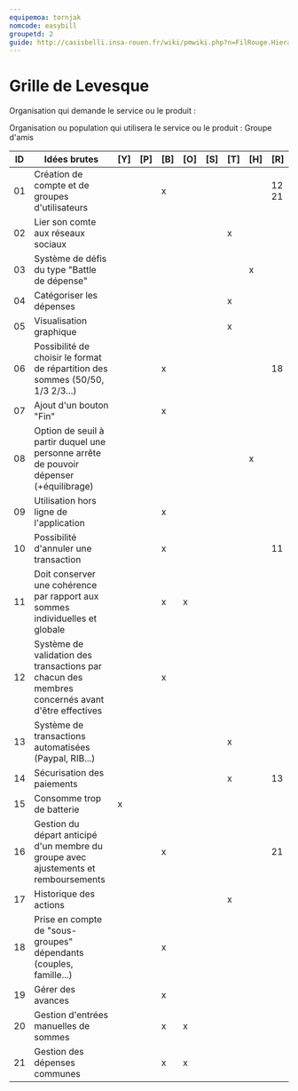 ```yaml
---
equipemoa: tornjak
nomcode: easybill
groupetd: 2
guide: http://casisbelli.insa-rouen.fr/wiki/pmwiki.php?n=FilRouge.HierachiserBesoins
---
```


# Grille de Levesque

Organisation qui demande le service ou le produit : 

Organisation ou population qui utilisera le service ou le produit : Groupe d'amis

| ID | Idées brutes                                                                                    | [Y] | [P] | [B] | [O] | [S] | [T] | [H] | [R] |
|----|-------------------------------------------------------------------------------------------------|-----|-----|-----|-----|-----|-----|-----|-----|
| 01 | Création de compte et de groupes d'utilisateurs                                                 |     |     |  x  |     |     |     |     |  12 21  |
| 02 | Lier son comte aux réseaux sociaux                                                              |     |     |     |     |     |   x  |     |     |
| 03 | Système de défis du type "Battle de dépense"                                                    |     |     |     |     |     |     |   x  |     |
| 04 | Catégoriser les dépenses                                                                        |     |     |     |     |     |  x   |     |     |
| 05 | Visualisation graphique                                                                         |     |     |     |     |     |   x  |     |     |
| 06 | Possibilité de choisir le format de répartition des sommes  (50/50, 1/3 2/3...)                 |     |     |  x  |     |     |     |     |  18  |
| 07 | Ajout d'un bouton "Fin"                                                                         |     |     |  x  |     |     |     |     |     |
| 08 | Option de seuil à partir duquel une personne arrête de pouvoir dépenser (+équilibrage)          |     |     |     |     |     |     |  x   |     |
| 09 | Utilisation hors ligne de l'application                                                         |     |     |  x  |     |     |     |     |     |
| 10 | Possibilité d'annuler une transaction                                                           |     |     |  x  |     |     |     |     |  11  |
| 11 | Doit conserver une cohérence par rapport aux sommes individuelles et globale                    |     |     |  x  |  x  |     |     |     |     |
| 12 | Système de validation des transactions par chacun des membres concernés avant d'être effectives |     |     |  x   |     |     |     |     |     |
| 13 | Système de transactions automatisées (Paypal, RIB...)                                           |     |     |     |     |     |   x  |     |     |
| 14 | Sécurisation des paiements                                                                      |     |     |     |     |     |  x   |     |  13   |
| 15 | Consomme trop de batterie                                                                       |  x   |     |     |     |     |     |     |     |
| 16 | Gestion du départ anticipé d'un membre du groupe avec ajustements et remboursements             |     |     |  x  |     |     |     |     |  21  |
| 17 | Historique des actions                                                                          |     |     |     |     |     |  x   |     |     |
| 18 | Prise en compte de "sous-groupes" dépendants (couples, famille...)                              |     |     |  x  |     |     |     |     |     |
| 19 | Gérer des avances                                                                               |     |     |  x   |     |     |     |     |     |
| 20 | Gestion d'entrées manuelles de sommes                                                           |     |     |  x  |  x  |     |     |     |     |
| 21 | Gestion des dépenses communes                                                                   |     |     |  x  |  x  |     |     |     |     |
